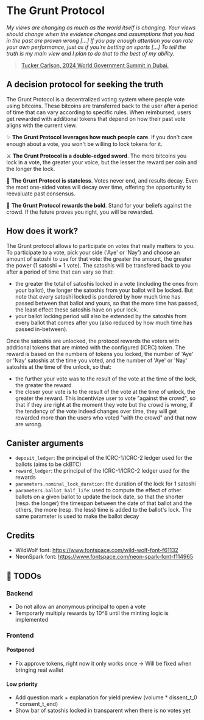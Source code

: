 # The Grunt Protocol

*My views are changing as much as the world itself is changing. Your views should change when the evidence changes and assumptions that you had in the past are proven wrong [...] If you pay enough attention you can rate your own performance, just as if you're betting on sports [...] To tell the truth is my main view and I plan to do that to the best of my ability.*
> [Tucker Carlson, 2024 World Government Summit in Dubai.](https://youtu.be/mMXikZM_O80?si=bSkrQ0C2GeTJe7TV&t=118)

## A decision protocol for seeking the truth

The Grunt Protocol is a decentralized voting system where people vote using bitcoins. These bitcoins are transferred back to the user after a period of time that can vary according to specific rules. When reimbursed, users get rewarded with additional tokens that depend on how their past vote aligns with the current view.

✨ **The Grunt Protocol leverages how much people care**. If you don't care enough about a vote, you won't be willing to lock tokens for it.

⚔️ **The Grunt Protocol is a double-edged sword**. The more bitcoins you lock in a vote, the greater your voice, but the lesser the reward per coin and the longer the lock.

🗽 **The Grunt Protocol is stateless**. Votes never end, and results decay. Even the most one-sided votes will decay over time, offering the opportunity to reevaluate past consensus.

💪 **The Grunt Protocol rewards the bold**. Stand for your beliefs against the crowd. If the future proves you right, you will be rewarded.

## How does it work?

The Grunt protocol allows to participate on votes that really matters to you. To participate to a vote, pick your side ('Aye' or 'Nay') and choose an amount of satoshi to use for that vote: the greater the amount, the greater the power (1 satoshi = 1 vote). The satoshis will be transfered back to you after a period of time that can vary so that:
 - the greater the total of satoshis locked in a vote (including the ones from your ballot), the longer the satoshis from your ballot will be locked. But note that every satoshi locked is pondered by how much time has passed between that ballot and yours, so that the more time has passed, the least effect these satoshis have on your lock.
 - your ballot locking period will also be extended by the satoshis from every ballot that comes after you (also reduced by how much time has passed in-between).

 Once the satoshis are unlocked, the protocol rewards the voters with additional tokens that are minted with the configured (ICRC) token. The reward is based on the numbers of tokens you locked, the number of 'Aye' or 'Nay' satoshis at the time you voted, and the number of 'Aye' or 'Nay' satoshis at the time of the unlock, so that:
 - the further your vote was to the result of the vote at the time of the lock, the greater the reward
 - the closer your vote is to the result of the vote at the time of unlock, the greater the reward.
This incentivize user to vote "against the crowd", so that if they are right at the moment they vote but the crowd is wrong, if the tendency of the vote indeed changes over time, they will get rewarded more than the users who voted "with the crowd" and that now are wrong.

## Canister arguments

- `deposit_ledger`: the principal of the ICRC-1/ICRC-2 ledger used for the ballots (aims to be ckBTC)
- `reward_ledger`: the principal of the ICRC-1/ICRC-2 ledger used for the rewards
- `parameters.nominal_lock_duration`: the duration of the lock for 1 satoshi
- `parameters.ballot_half_life`: used to compute the effect of other ballots on a given ballot to update the lock date, so that the shorter (resp. the longer) the timespan between the date of that ballot and the others, the more (resp. the less) time is added to the ballot's lock. The same parameter is used to make the ballot decay

## Credits
 - WildWolf font: https://www.fontspace.com/wild-wolf-font-f61132
 - NeonSpark font: https://www.fontspace.com/neon-spark-font-f114965

## 🚧 TODOs

### Backend
 - Do not allow an anonymous principal to open a vote
 - Temporarly multiply rewards by 10^8 until the minting logic is implemented

### Frontend

#### Postponed
 - Fix approve tokens, right now it only works once
    -> Will be fixed when bringing real wallet

#### Low priority
 - Add question mark + explanation for yield preview (volume * dissent_t_0 * consent_t_end)
 - Show bar of satoshis locked in transparent when there is no votes yet